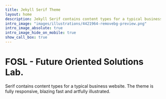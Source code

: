 ```yaml
---
title: Jekyll Serif Theme
layout: home
description: Jekyll Serif contains content types for a typical business website. The theme is fully responsive, blazing fast and artfully illustrated.
intro_image: "images/illustrations/4421964-removebg-preview.png"
intro_image_absolute: true
intro_image_hide_on_mobile: true
show_call_box: true
---
```


# FOSL - Future Oriented Solutions Lab.

Serif contains content types for a typical business website. The theme is fully responsive, blazing fast and artfully illustrated.
